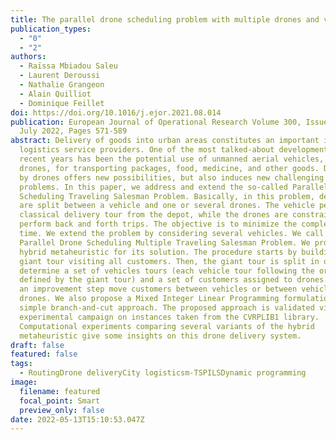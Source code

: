 ```yaml
---
title: The parallel drone scheduling problem with multiple drones and vehicles
publication_types:
  - "0"
  - "2"
authors:
  - Raïssa Mbiadou Saleu
  - Laurent Deroussi
  - Nathalie Grangeon
  - Alain Quilliot
  - Dominique Feillet
doi: https://doi.org/10.1016/j.ejor.2021.08.014
publication: European Journal of Operational Research Volume 300, Issue 2, 16
  July 2022, Pages 571-589
abstract: Delivery of goods into urban areas constitutes an important issue for
  logistics service providers. One of the most talked-about developments in
  recent years has been the potential use of unmanned aerial vehicles, or
  drones, for transporting packages, food, medicine, and other goods. Delivery
  by drones offers new possibilities, but also induces new challenging routing
  problems. In this paper, we address and extend the so-called Parallel Drone
  Scheduling Traveling Salesman Problem. Basically, in this problem, deliveries
  are split between a vehicle and one or several drones. The vehicle performs a
  classical delivery tour from the depot, while the drones are constrained to
  perform back and forth trips. The objective is to minimize the completion
  time. We extend the problem by considering several vehicles. We call it
  Parallel Drone Scheduling Multiple Traveling Salesman Problem. We propose a
  hybrid metaheuristic for its solution. The procedure starts by building a
  giant tour visiting all customers. Then, the giant tour is split in order to
  determine a set of vehicles tours (each vehicle tour following the order
  defined by the giant tour) and a set of customers assigned to drones. Thirdly,
  an improvement step move customers between vehicles or between vehicles and
  drones. We also propose a Mixed Integer Linear Programming formulation and a
  simple branch-and-cut approach. The proposed approach is validated via an
  experimental campaign on instances taken from the CVRPLIB1 library.
  Computational experiments comparing several variants of the hybrid
  metaheuristic give some insights on this drone delivery system.
draft: false
featured: false
tags:
  - RoutingDrone deliveryCity logisticsm-TSPILSDynamic programming
image:
  filename: featured
  focal_point: Smart
  preview_only: false
date: 2022-05-13T15:10:53.047Z
---
```

